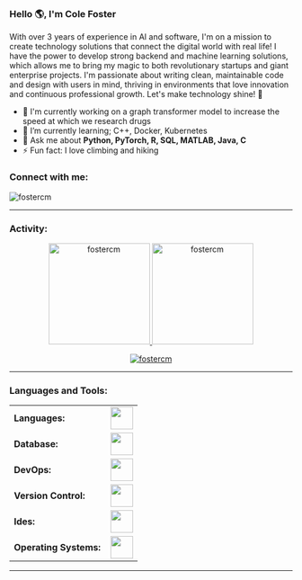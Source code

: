 <link rel="stylesheet" type='text/css' href="https://cdn.jsdelivr.net/gh/devicons/devicon@latest/devicon.min.css" />

### Hello 🌎, I'm Cole Foster

With over 3 years of experience in AI and software, I'm on a mission to create technology solutions that connect the digital world with real life! I have the power to develop strong backend and machine learning solutions, which allows me to bring my magic to both revolutionary startups and giant enterprise projects. I'm passionate about writing clean, maintainable code and design with users in mind, thriving in environments that love innovation and continuous professional growth. Let's make technology shine! 🚀


  - 🔭 I'm currently working on a graph transformer model to increase the speed at which we research drugs
  - 🌱 I’m currently learning; C++, Docker, Kubernetes
  - 💬 Ask me about **Python, PyTorch, R, SQL, MATLAB, Java, C**
  - ⚡ Fun fact: I love climbing and hiking

<h3 align="left">Connect with me:</h3>
<a href="https://www.linkedin.com/cole-michael-foster" target="blank"><i align="center" class="devicon-linkedin-plain colored" alt="Cole_Foster" height="40" width="60" ></i>
</a>
<p align="left"> <img src="https://komarev.com/ghpvc/?username=fostercm&label=Profile%20views&color=0e75b6&style=flat" alt="fostercm" /> </p>


------
<h3 align="left">Activity:</h3>

<div align="center">
  <a href="https://github.com/fostercm">
    <img height="180em" src="https://github-readme-stats.vercel.app/api/top-langs?username=fostercm&show_icons=true&locale=en&layout=compact&theme=tokyonight" alt="fostercm"/>
    <img height="180em" src="https://github-readme-stats.vercel.app/api?username=fostercm&show_icons=true&locale=en&layout=compact&theme=tokyonight" alt="fostercm"/>
  </a>
</div>
<p align="center">
  <a href="https://github.com/fostercm">
    <img src="https://github-readme-streak-stats.herokuapp.com/?user=fostercm&&theme=tokyonight" alt="fostercm" />
  </a>
</p>

------
<h3 align="left">Languages and Tools:</h3>
<table>
    <tr>
        <td style="font-weight: bold; padding-right: 10px; vertical-align: center; border: none;">Languages:</td>
        <td><img height="40" src="https://skillicons.dev/icons?i=python,pytorch,c,java,r,matlab"/></td>
    </tr>
    <tr>
        <td style="font-weight: bold; padding-right: 10px; vertical-align: center; border: none;">Database:</td>
        <td><img height="40" src="https://skillicons.dev/icons?i=mysql,postgresql"/></td>
    </tr>
    <tr>
        <td style="font-weight: bold; padding-right: 10px; vertical-align: center; border: none;">DevOps:</td>
        <td><img height="40" src="https://skillicons.dev/icons?i=docker,kubernetes"/></td>
    </tr>
    <tr>
        <td style="font-weight: bold; padding-right: 10px; vertical-align: center; border: none;">Version Control:</td>
        <td><img height="40" src="https://skillicons.dev/icons?i=git,github"/></td>
    </tr>
    <tr>
        <td style="font-weight: bold; padding-right: 10px; vertical-align: center; border: none;">Ides:</td>
        <td><img height="40" src="https://skillicons.dev/icons?i=vscode,clion,idea,pycharm"/></td>
    </tr>
    <tr>
        <td style="font-weight: bold; padding-right: 10px; vertical-align: center; border: none;">Operating Systems:</td>
        <td><img height="40" src="https://skillicons.dev/icons?i=windows,ubuntu,linux"/></td>
    </tr>
</table>

------
